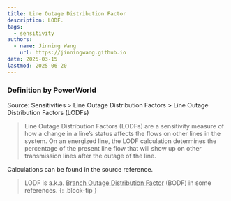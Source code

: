 ```yaml
---
title: Line Outage Distribution Factor
description: LODF.
tags:
  - sensitivity
authors:
  - name: Jinning Wang
    url: https://jinningwang.github.io
date: 2025-03-15
lastmod: 2025-06-20
---
```


### Definition by PowerWorld

Source: <d-cite key="powerworld2025manual"></d-cite> Sensitivities > Line Outage Distribution Factors > Line Outage Distribution Factors (LODFs)

> Line Outage Distribution Factors (LODFs) are a sensitivity measure of how a change in a line’s status affects the flows on other lines in the system. On an energized line, the LODF calculation determines the percentage of the present line flow that will show up on other transmission lines after the outage of the line.

Calculations can be found in the source reference.

<!-- prettier-ignore-start -->
>  LODF is a.k.a. <u>Branch Outage Distribution Factor</u> (BODF) in some references.
{: .block-tip }
<!-- prettier-ignore-end -->
